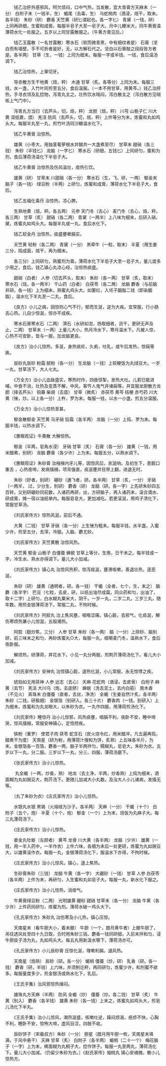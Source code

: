<!-- { "loadSidebar": true } -->
　　钱乙治肝外感邪风，呵欠烦闷，口中气热，当发散，宜大青膏方天麻末（一分） 白附子末（一钱半，生） 蝎尾（去毒，生） 乌蛇梢肉（酒浸，焙干，取末。各半钱） 朱砂（研） 麝香 天竺黄（研匕谓起也。各一字匕） 青黛（一钱，研）上同再研细，生蜜和成膏。每服半皂子大至一皂子大。月中儿粳米大，同牛黄膏温薄荷水化一处服之。五岁以上同甘露散服之。（牛黄方膏见后。）

　　钱乙玉露散（一名甘露散）寒水石（软而微青黑，中有细纹者是） 石膏（坚白而有墙壁，手不可折者是好，无，以方解石代之。坚白以石膏敲之段段皆方者是。各半两） 甘草（生，一钱）上同为细末。每服一字或半钱、一钱，食后温汤调下。

　　钱乙治惊热，上窜切牙。

　　导赤散方生干地黄（焙，秤） 木通 甘草（炙。各等分）上同为末。每服三钱，水一盏，入竹叶同煎至五分，食后温服。（一本不用甘草，用黄芩。）钱乙治肝热，手寻衣领及乱捻物，泻青丸主之。壮热饮水喘闷，泻白散主之（泻白散方见喘咳上气门中）。

　　泻青丸方当归（去芦头，切，焙，秤） 龙胆（焙，秤） 川芎 山栀子仁 川大黄 湿纸裹，煨） 羌活 防风（去芦头，切，焙，秤）上件等分为末，炼蜜和丸如鸡头大。每服半丸至一丸，煎竹叶汤同沙糖温水化下。

　　钱乙牛黄膏 治惊热。

　　雄黄（小枣大，用独茎葡萝根水并醋共一大盏煮至尽） 甘草末 甜硝（各三钱） 朱砂（半钱匕） 龙脑（一字匕） 寒水石（研细，五钱匕）上同研匀，蜜和为剂，食后薄荷汤温化下半皂子大。

　　钱乙牛黄膏 治惊热及伤风温壮，疳热引饮。

　　雄黄（研） 甘草末 川甜硝（各一分） 寒水石（生，飞，研，一两） 郁金末 脑子（各一钱） 绿豆粉（半两）上研匀，炼蜜和成膏，薄荷水化下半皂子大，食后。

　　钱乙五福化毒丹 治惊热，凉心脾。

　　生熟地黄（焙，秤。各五两） 元参 天门冬（去心） 麦门冬（去心，焙，秤。各三两） 甘草（炙） 甜硝（各二两） 青黛（一两半）上八味为细末，后研入硝、黛，炼蜜丸如鸡头大。每服半丸或一丸，食后水化下。

　　钱乙软金丹 治惊热，痰盛壅嗽膈实。

　　天竺黄 轻粉（各二两） 青黛（一分） 黑牵牛（一粒，取末） 半夏（用生姜三分，捣成面，焙干，再为细末。

　　各三分）上同研匀，熟蜜剂为膏。薄荷水化下半皂子大至一皂子大，量儿度多少用之，食后。钱乙镇心丸凉心经，治惊热痰盛。

　　甜硝（白者） 人参（切去芦头，取末） 朱砂（各一两） 甘草（炙，取末） 寒水石（烧。各一两半） 干山药（白者） 白茯苓（各二两） 龙脑 麝香（与前脑并研。各一钱）上为细末，熟蜜丸鸡头大。如要红，入坯子胭脂二钱（即染胭脂），温水化下半丸至一二丸，食后。

　　《良方》小儿之病，因惊则心气不行，郁而生涎，逆为大疾。宜常服，行小肠去心热。儿自少惊涎，惊亦不成疾。

　　寒水石膏寒水石（二两） 滑石（水研如泔，扬取细者，沥干，更研无声及止，二两） 甘草末（一两）上量儿大小，热月冷水下，寒月温水下。凡被人惊，心热不可安卧，皆与一服，加龙脑更良。

　　《良方》治小儿惊热，多涎，身热痰疟，久痢，吐乳，或午后发热，惊痫等疾。

　　辰砂丸辰砂 粉霜 腻粉（各一分） 生龙脑（一钱）上软粳饭为丸绿豆大。一岁一丸，甘草汤下，大人七丸。

　　《万全方》治小儿血脉盛实，寒热时作，四肢惊掣，发热大吐。儿若已能进哺，中食不消，壮热及变蒸不解，中风，客忤人鬼气并诸痫等。并宜服龙胆散方龙胆（择去芦头） 钩藤 柴胡（去苗） 甘草（微炙） 赤茯苓 黄芩 桔梗 赤芍药 川大黄（锉，炒。以上各一分）上杵，罗为末。每服一钱，以水一小盏，煎五分温服。

　　《万全方》治小儿惊热至甚。

　　郁金散郁金 天竺黄 马牙硝 铅霜（各半两） 龙脑（一分）上捣、罗为末。每服半钱，以热水调下。

　　《惠眼观证》牛黄散 大解惊热。

　　郁金（半两，皂角水浸） 牙硝 甘草（炙） 石膏（各一分） 雄黄（一钱，用米醋煮，别研） 龙脑 麝香（各少许）上为末。每服五分，以熟水调下。

　　《惠眼观证》朱砂膏 治襁褓内牙儿等，因惊风后，余涎响。及初生下，患鹅口重舌 ，心热夜啼，发病搐搦，项背强直，痰涎壅并目带上翻，进退无时。

　　朱砂（好者，别研） 硼砂（通飞者，研。各半两） 甘草（炙，一分） 牙硝（一两半， 过，少分生，别研） 麝香（研） 龙脑（研。各一字）上先研朱砂四五百转，又别研硼砂同前数，入诸药再研，出，方研脑子，再入诸药末，滚合滴水、研成膏，摊一宿以油纸单内。每服皂皂大，更加减吃。若更滚涎，用鸡子清化下，常服甘草汤。

　　《刘氏家传方》惊热风涎，前后不通。

　　大黄（二钱） 甘草 牙硝（各一分）上生锉为粗末。每服半钱，水半盏，入蜜少许，煎至五分，去滓，冷服。入脑、麝尤妙。

　　《刘氏家传方》天竺黄散 治惊风热。

　　天竺黄 郁金 山栀子 白僵蚕 蝉蜕 甘草上等分，生用，日干末之。每半钱或一字，冷生水、熟水亦得调下。量儿大小加减。

　　《刘氏家传方》镇心丸 治惊风热积，惊泻痰涎，壅滞咳嗽，善退壮热，逐恶涎。

　　朱砂（研） 雄黄（通明者，研。各一钱） 干蝎（全者，七个，生，末之） 脑麝（各半字） 巴豆（七粒，去皮，研，以纸出油尽成霜，同众药和匀，出油了，取十二字）上研匀，白水糊丸粟米大，阴干。一岁一丸，二岁二丸，三岁三丸，随年数。用煎金银薄荷汤下，常服二丸，不拘时候。

　　《刘氏家传方》阿胶丸 治上焦风壅，咽喉涩痛。镇心脏，去邪气，化痰涎，解伤寒烦热兼小儿惊涎，五般潮热。

　　阿胶（麸炒焦，三分） 人参 甘草 朱砂（各一两） 脑（一分）上除砂、脑别研，前三味末之和匀，再砂炼蜜丸○大，每服一丸，细嚼麦门冬，温熟水下，食后夜卧服。

　　解烦热，研薄荷，井花水下。小见一丸分两服，煎荆芥薄荷汤化下。看儿大小加减。

　　《刘氏家传方》安神丸 治惊镇心脏，退热化涎，小儿常服，永无惊悸之疾。

　　琥珀如无用茯神 人参 远志（去心） 天麻 花蛇肉（酒浸，去皮骨） 白附子 麻黄（去节） 羌活 大川乌（炮，去皮脐） 蝉蜕（洗去泥土，去内白筋） 南木香（不见火） 真珠末 白僵蚕（直者，去丝，净洗） 全蝎（生姜自然汁炙。各半两） 朱砂（二钱，研极细） 金银箔（别研入。各三十片） 麝香肉（一钱，别研入）上为细末，炼蜜和为丸龙眼大，以朱砂为衣。一丸作四服，用薄荷煎汤化下。

　　《刘氏家传》睡惊丹 治小儿惊邪，风热痰壅，咽膈不利，夜卧不安，睡中啼哭，惊风搐搦，常服安神镇心，定惊控疾。

　　铁粉（重罗） 使君子肉 茯苓 蛇含石（炭火烧令红，用米醋淬，凡五遍再捣，醋煮干为度） 天南星（研为粉，用薄荷汁搜和为饼，炙熟）上五味各半斤，为末。金银箔各一百箔，麝香一两，脑子半两拌匀，糯糊丸，皂皂大，朱砂为衣。五岁以下一丸，分二服。三岁以下一丸，分三、四服，薄荷汤磨下。

　　《张氏家传方》治小儿惊热。

　　 丸全蝎（一两，炒香，熟） 地龙（去土净，半两，炒香熟）上捣为细末，酒面糊为丸如豌豆大，荆芥汤下。更随儿加减大小丸数。及治大人小儿诸病，发搐无 等。

　　（丸了朱砂为衣）《庄氏家传方》治小儿惊热。

　　水银丸水银 黑锡（火熔结为沙子。各半两） 天麻（一分） 干蝎（十个） 白附子（五个，炮） 半夏（十个，炮） 郁金（一个）上为末，烧饭为丸麻子大。每三丸薄荷汤下。

　　《庄氏家传方》治小儿惊热。

　　娄金丸牡蛎（左顾者） 黄芩 龙骨 川大黄（各半两） 龙脑（少许） 雄黄（一钱，用一半入药中，一半作衣）上件六味，各细为末后一处更研，炼蜜为丸如豌豆大，以雄黄滚作衣。每服一丸，金银薄荷汤化下，服温水下亦得，不拘时候。

　　《庄氏家传方》治小儿惊风，镇心，退上焦热。

　　生砂膏朱砂（三钱） 龙脑 牛黄（各一字） 大硼砂（一钱） 甘草 人参 白茯苓（各半两）上件为末，再研匀，入生蜜和丸如皂子大。每服一丸，新水化下服之。

　　《庄氏家传方》治小儿惊热，消疳气。

　　牛黄膏绿豆粉（二两） 光明雄黄 硼砂 甜硝 甘草末（各一分） 龙脑 牛黄（各少许）上件药同研匀，炼蜜为剂。薄荷水破一鸡头大下。

　　《孔氏家传方》朱砂丸 治伤寒及小儿热，镇心压惊。

　　天南星末（看牛胆大小，着未酿） 牛胆（一个，腊月黄牛者）上酿牛胆了，吊往透风处至四十九日取，合时用朱砂三钱、麝香一钱同研细，入前末拌和匀，浸牛胆皮子汤为丸，丸如鸡头大。每五丸用新汲水嚼下，薄荷汤亦可。

　　《孔氏家传方》小儿辰砂膏 压惊化涎，理嗽利膈，退风热。

　　天南星（炮熟） 辰砂（研。各一分） 蝎梢 僵蚕（炒，研） 乳香（研。各一钱） 麝香（研，半钱）上六味，并须制讫秤，再同研匀，炼蜜少许，和剂蜜不欲多。每服量度多少，煎金银汤或熟水化下，乳后。

　　《王氏手集》治风邪惊热燥闷。

　　雄珠丸方天麻（半两） 防风 全蝎（炒） 僵蚕（炒。各二钱） 甘草（炙） 牛黄（别入） 麝香（各半钱） 雄黄 朱砂（各一钱）上末之，炼蜜丸如鸡头大，煎皂儿汤化下半丸。

　　《王氏手集》治小儿惊风，潮热涎盛，咳嗽吐逆，躁闷烦渴，疮疹不快，心胸不利，睡卧不安，惊怖大啼，虚风目涩，四肢不收。

　　辰砂饼子（宋羲叔方）朱砂（一分） 胆星（腊月用牛胆一枚，天南星末填满，于风中悬干） 天麻 甘草（炙） 白附子（各半两） 蝎梢（二十一个） 梅花脑子（一字）上为末，稀面糊为丸桐子大，捻作饼子。每服一丸至两丸，薄荷汤化下。量儿大小加减。（仍留少朱砂为衣。）《赵氏家传》袖桃丸 镇心安魂魄，散小儿惊热方。

